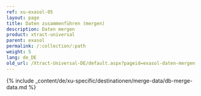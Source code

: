 ```yaml
---
ref: xu-exasol-05
layout: page
title: Daten zusammenführen (mergen)
description: Daten mergen
product: xtract-universal
parent: exasol
permalink: /:collection/:path
weight: 5
lang: de_DE
old_url: /Xtract-Universal-DE/default.aspx?pageid=exasol-daten-mergen
---
```

{% include _content/de/xu-specific/destinationen/merge-data/db-merge-data.md  %}